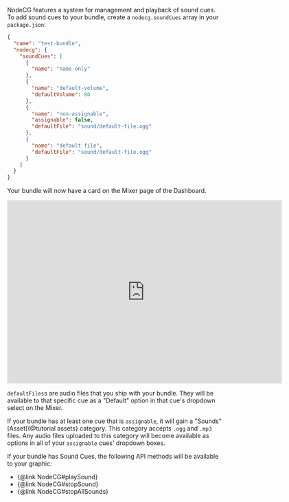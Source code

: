 NodeCG features a system for management and playback of sound cues. To add sound cues to your bundle,
create a `nodecg.soundCues` array in your `package.json`:
```json
{
  "name": "test-bundle",
  "nodecg": {
    "soundCues": [
      {
        "name": "name-only"
      },
      {
        "name": "default-volume",
        "defaultVolume": 80
      },
      {
        "name": "non-assignable",
        "assignable": false,
        "defaultFile": "sound/default-file.ogg"
      },
      {
        "name": "default-file",
        "defaultFile": "sound/default-file.ogg"
      }
    ]
  }
}
```

Your bundle will now have a card on the Mixer page of the Dashboard.

<iframe src='https://gfycat.com/ifr/PrestigiousShyGoldeneye' frameborder='0' scrolling='no' width='640' height='426.6666666666667' allowfullscreen></iframe>

`defaultFiles`s are audio files that you ship with your bundle. They will be available to that specific cue as a
"Default" option in that cue's dropdown select on the Mixer.

If your bundle has at least one cue that is `assignable`, it will gain a "Sounds" [Asset]{@tutorial assets} category.
This category accepts `.ogg` and `.mp3` files. Any audio files uploaded to this category will become available as options
in all of your `assignable` cues' dropdown boxes.

If your bundle has Sound Cues, the following API methods will be available to your graphic:
- {@link NodeCG#playSound}
- {@link NodeCG#stopSound}
- {@link NodeCG#stopAllSounds}
